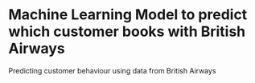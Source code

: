 # Machine Learning Model to predict which customer books with British Airways<br>
Predicting customer behaviour using data from British Airways<br>
 
